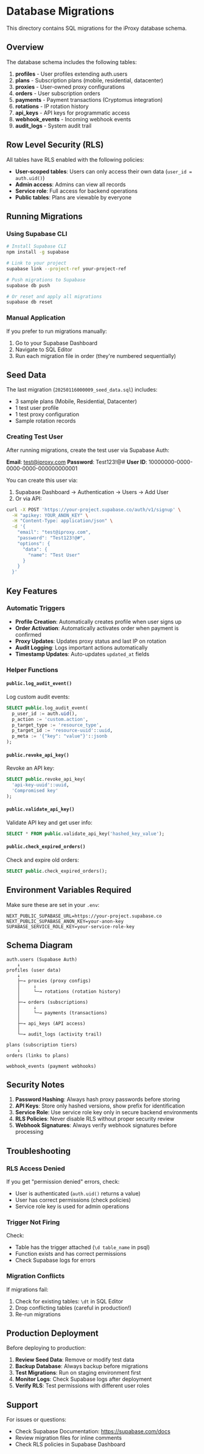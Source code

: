 # Database Migrations

This directory contains SQL migrations for the iProxy database schema.

## Overview

The database schema includes the following tables:

1. **profiles** - User profiles extending auth.users
2. **plans** - Subscription plans (mobile, residential, datacenter)
3. **proxies** - User-owned proxy configurations
4. **orders** - User subscription orders
5. **payments** - Payment transactions (Cryptomus integration)
6. **rotations** - IP rotation history
7. **api_keys** - API keys for programmatic access
8. **webhook_events** - Incoming webhook events
9. **audit_logs** - System audit trail

## Row Level Security (RLS)

All tables have RLS enabled with the following policies:

- **User-scoped tables**: Users can only access their own data (`user_id = auth.uid()`)
- **Admin access**: Admins can view all records
- **Service role**: Full access for backend operations
- **Public tables**: Plans are viewable by everyone

## Running Migrations

### Using Supabase CLI

```bash
# Install Supabase CLI
npm install -g supabase

# Link to your project
supabase link --project-ref your-project-ref

# Push migrations to Supabase
supabase db push

# Or reset and apply all migrations
supabase db reset
```

### Manual Application

If you prefer to run migrations manually:

1. Go to your Supabase Dashboard
2. Navigate to SQL Editor
3. Run each migration file in order (they're numbered sequentially)

## Seed Data

The last migration (`20250116000009_seed_data.sql`) includes:

- 3 sample plans (Mobile, Residential, Datacenter)
- 1 test user profile
- 1 test proxy configuration
- Sample rotation records

### Creating Test User

After running migrations, create the test user via Supabase Auth:

**Email**: test@iproxy.com
**Password**: Test123!@#
**User ID**: 10000000-0000-0000-0000-000000000001

You can create this user via:

1. Supabase Dashboard → Authentication → Users → Add User
2. Or via API:

```bash
curl -X POST 'https://your-project.supabase.co/auth/v1/signup' \
  -H "apikey: YOUR_ANON_KEY" \
  -H "Content-Type: application/json" \
  -d '{
    "email": "test@iproxy.com",
    "password": "Test123!@#",
    "options": {
      "data": {
        "name": "Test User"
      }
    }
  }'
```

## Key Features

### Automatic Triggers

- **Profile Creation**: Automatically creates profile when user signs up
- **Order Activation**: Automatically activates order when payment is confirmed
- **Proxy Updates**: Updates proxy status and last IP on rotation
- **Audit Logging**: Logs important actions automatically
- **Timestamp Updates**: Auto-updates `updated_at` fields

### Helper Functions

#### `public.log_audit_event()`
Log custom audit events:
```sql
SELECT public.log_audit_event(
  p_user_id := auth.uid(),
  p_action := 'custom.action',
  p_target_type := 'resource_type',
  p_target_id := 'resource-uuid'::uuid,
  p_meta := '{"key": "value"}'::jsonb
);
```

#### `public.revoke_api_key()`
Revoke an API key:
```sql
SELECT public.revoke_api_key(
  'api-key-uuid'::uuid,
  'Compromised key'
);
```

#### `public.validate_api_key()`
Validate API key and get user info:
```sql
SELECT * FROM public.validate_api_key('hashed_key_value');
```

#### `public.check_expired_orders()`
Check and expire old orders:
```sql
SELECT public.check_expired_orders();
```

## Environment Variables Required

Make sure these are set in your `.env`:

```env
NEXT_PUBLIC_SUPABASE_URL=https://your-project.supabase.co
NEXT_PUBLIC_SUPABASE_ANON_KEY=your-anon-key
SUPABASE_SERVICE_ROLE_KEY=your-service-role-key
```

## Schema Diagram

```
auth.users (Supabase Auth)
    ↓
profiles (user data)
    ↓
    ├─→ proxies (proxy configs)
    │     ↓
    │     └─→ rotations (rotation history)
    │
    ├─→ orders (subscriptions)
    │     ↓
    │     └─→ payments (transactions)
    │
    ├─→ api_keys (API access)
    │
    └─→ audit_logs (activity trail)

plans (subscription tiers)
    ↓
orders (links to plans)

webhook_events (payment webhooks)
```

## Security Notes

1. **Password Hashing**: Always hash proxy passwords before storing
2. **API Keys**: Store only hashed versions, show prefix for identification
3. **Service Role**: Use service role key only in secure backend environments
4. **RLS Policies**: Never disable RLS without proper security review
5. **Webhook Signatures**: Always verify webhook signatures before processing

## Troubleshooting

### RLS Access Denied
If you get "permission denied" errors, check:
- User is authenticated (`auth.uid()` returns a value)
- User has correct permissions (check policies)
- Service role key is used for admin operations

### Trigger Not Firing
Check:
- Table has the trigger attached (`\d table_name` in psql)
- Function exists and has correct permissions
- Check Supabase logs for errors

### Migration Conflicts
If migrations fail:
1. Check for existing tables: `\dt` in SQL Editor
2. Drop conflicting tables (careful in production!)
3. Re-run migrations

## Production Deployment

Before deploying to production:

1. **Review Seed Data**: Remove or modify test data
2. **Backup Database**: Always backup before migrations
3. **Test Migrations**: Run on staging environment first
4. **Monitor Logs**: Check Supabase logs after deployment
5. **Verify RLS**: Test permissions with different user roles

## Support

For issues or questions:
- Check Supabase Documentation: https://supabase.com/docs
- Review migration files for inline comments
- Check RLS policies in Supabase Dashboard
